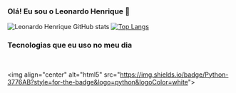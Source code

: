 ### Olá! Eu sou o Leonardo Henrique 👋

![Leonardo Henrique GitHub stats](https://github-readme-stats.vercel.app/api?username=Leonardo-henry&show_icons=true&theme=tokyonight)
[![Top Langs](https://github-readme-stats.vercel.app/api/top-langs/?username=Leonardo-henry&langs_count=8)](https://github.com/anuraghazra/github-readme-stats)

### Tecnologias que eu uso no meu dia

<div style="display: inline_block"></br>

<img align="center" alt="html5" src="https://img.shields.io/badge/Python-3776AB?style=for-the-badge&logo=python&logoColor=white"&gt;

</div>
